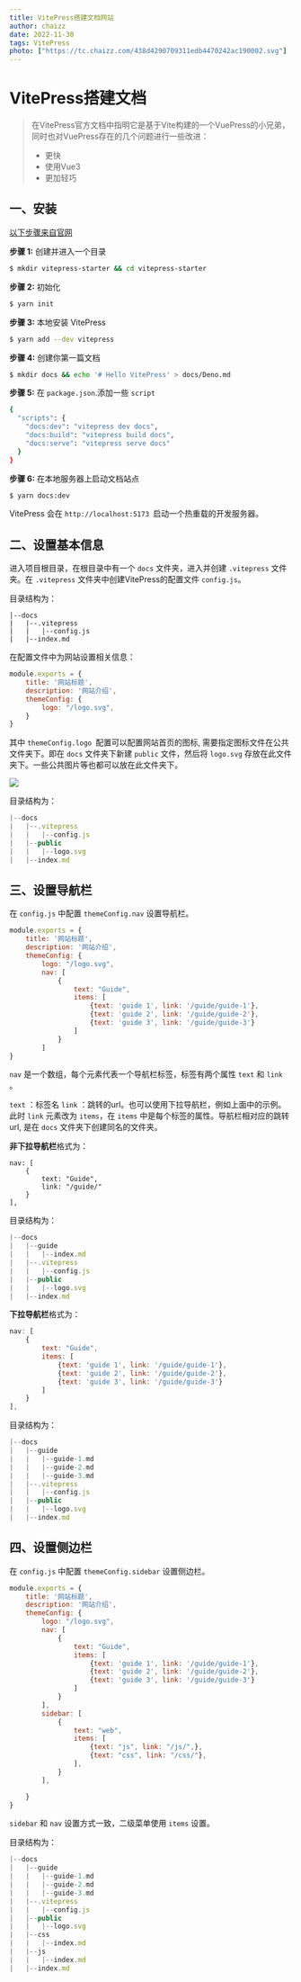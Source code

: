 ```yaml
---
title: VitePress搭建文档网站
author: chaizz
date: 2022-11-30
tags: VitePress
photo: ["https://tc.chaizz.com/438d4290709311edb4470242ac190002.svg"]
---
```

<!--more-->

# VitePress搭建文档

> 在VitePress官方文档中指明它是基于Vite构建的一个VuePress的小兄弟，同时也对VuePress存在的几个问题进行一些改进：
>
> - 更快
> - 使用Vue3
> - 更加轻巧

## 一、安装

[以下步骤来自官网](https://vitejs.cn/vitepress/guide/getting-started.html)

**步骤 1:** 创建并进入一个目录

```sh
$ mkdir vitepress-starter && cd vitepress-starter
```

**步骤 2:** 初始化

```sh
$ yarn init
```

**步骤 3:** 本地安装 VitePress

```sh
$ yarn add --dev vitepress
```

**步骤 4:** 创建你第一篇文档

```sh
$ mkdir docs && echo '# Hello VitePress' > docs/Deno.md
```

**步骤 5:** 在 `package.json`.添加一些 `script`

```sh
{
  "scripts": {
    "docs:dev": "vitepress dev docs",
    "docs:build": "vitepress build docs",
    "docs:serve": "vitepress serve docs"
  }
}
```

**步骤 6:** 在本地服务器上启动文档站点

```sh
$ yarn docs:dev
```

VitePress 会在 `http://localhost:5173 `启动一个热重载的开发服务器。

## 二、设置基本信息

进入项目根目录，在根目录中有一个 `docs` 文件夹，进入并创建 `.vitepress` 文件夹。在 `.vitepress` 文件夹中创建VitePress的配置文件 `config.js`。

目录结构为：

```
|--docs
|	|--.vitepress
|	|	|--config.js
|	|--index.md
```

在配置文件中为网站设置相关信息：

```js
module.exports = {
    title: '网站标题',
    description: '网站介绍',
    themeConfig: {
        logo: "/logo.svg",
    }
}
```

其中 `themeConfig.logo `配置可以配置网站首页的图标, 需要指定图标文件在公共文件夹下。即在 `docs` 文件夹下新建 `public` 文件，然后将 `logo.svg` 存放在此文件夹下。一些公共图片等也都可以放在此文件夹下。

![](https://tc.chaizz.com/d963f51c709711edb4470242ac190002.png)

目录结构为：

```js
|--docs
|	|--.vitepress
|	|	|--config.js
|	|--public
|	|	|--logo.svg
|	|--index.md
```

## 三、设置导航栏

在 `config.js` 中配置 `themeConfig.nav` 设置导航栏。

```js
module.exports = {
    title: '网站标题',
    description: '网站介绍',
    themeConfig: {
        logo: "/logo.svg",
        nav: [
            {
                text: "Guide",
                items: [
                    {text: 'guide 1', link: '/guide/guide-1'},
                    {text: 'guide 2', link: '/guide/guide-2'},
                    {text: 'guide 3', link: '/guide/guide-3'}
                ]
            }
        ]
}
```

`nav` 是一个数组，每个元素代表一个导航栏标签，标签有两个属性 `text` 和 `link` 。

`text` ：标签名 `link` ：跳转的url。也可以使用下拉导航栏，例如上面中的示例。此时 `link` 元素改为 `items`，在 `items` 中是每个标签的属性。导航栏相对应的跳转url, 是在 `docs` 文件夹下创建同名的文件夹。

**非下拉导航栏**格式为：

```
nav: [
    {
        text: "Guide",
        link: "/guide/"
    }
],
```

目录结构为：

```js
|--docs
|	|--guide
|	|	|--index.md
|	|--.vitepress
|	|	|--config.js
|	|--public
|	|	|--logo.svg
|	|--index.md
```

**下拉导航栏**格式为：

```js
nav: [
    {
        text: "Guide",
        items: [
            {text: 'guide 1', link: '/guide/guide-1'},
            {text: 'guide 2', link: '/guide/guide-2'},
            {text: 'guide 3', link: '/guide/guide-3'}
        ]
    }
],
```

目录结构为：

```js
|--docs
|	|--guide
|	|	|--guide-1.md
|	|	|--guide-2.md
|	|	|--guide-3.md
|	|--.vitepress
|	|	|--config.js
|	|--public
|	|	|--logo.svg
|	|--index.md
```

## 四、设置侧边栏

在 `config.js` 中配置 `themeConfig.sidebar` 设置侧边栏。

```js
module.exports = {
    title: '网站标题',
    description: '网站介绍',
    themeConfig: {
        logo: "/logo.svg",
        nav: [
            {
                text: "Guide",
                items: [
                    {text: 'guide 1', link: '/guide/guide-1'},
                    {text: 'guide 2', link: '/guide/guide-2'},
                    {text: 'guide 3', link: '/guide/guide-3'}
                ]
            }
        ],
        sidebar: [
            {
                text: "web",
                items: [
                    {text: "js", link: "/js/",},
                    {text: "css", link: "/css/"},
                ],
            }
        ],

    }
}
```

`sidebar` 和 `nav` 设置方式一致，二级菜单使用 `items` 设置。

目录结构为：

```js
|--docs
|	|--guide
|	|	|--guide-1.md
|	|	|--guide-2.md
|	|	|--guide-3.md
|	|--.vitepress
|	|	|--config.js
|	|--public
|	|	|--logo.svg
|	|--css
|	|	|--index.md
|	|--js
|	|	|--index.md
|	|--index.md
```

